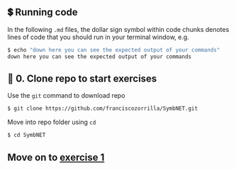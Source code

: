 ## 💲 Running code

In the following `.md` files, the dollar sign symbol within code chunks denotes lines of code that you should run in your terminal window, e.g.
```bash
$ echo "down here you can see the expected output of your commands" 
down here you can see the expected output of your commands
```

## 🏁 0. Clone repo to start exercises
Use the `git` command to download repo
```bash
$ git clone https://github.com/franciscozorrilla/SymbNET.git
```
Move into repo folder using `cd`
```bash
$ cd SymbNET
```

## Move on to [exercise 1](https://github.com/franciscozorrilla/SymbNET/blob/main/scripts/1.carve_models.md)
